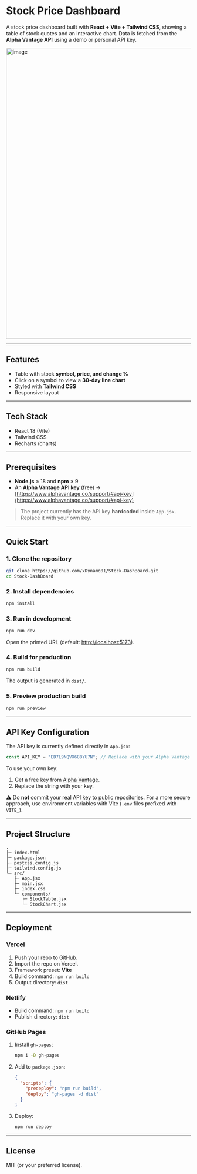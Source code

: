 # Stock Price Dashboard

A stock price dashboard built with **React + Vite + Tailwind CSS**, showing a table of stock quotes and an interactive chart. Data is fetched from the **Alpha Vantage API** using a demo or personal API key.

<img width="1439" height="790" alt="image" src="https://github.com/user-attachments/assets/3a63ad7f-4258-4c70-9aa9-a20bda1c8d3b" />

---

## Features
- Table with stock **symbol, price, and change %**
- Click on a symbol to view a **30‑day line chart**
- Styled with **Tailwind CSS**
- Responsive layout

---

## Tech Stack
- React 18 (Vite)
- Tailwind CSS
- Recharts (charts)

---

## Prerequisites
- **Node.js** ≥ 18 and **npm** ≥ 9
- An **Alpha Vantage API key** (free) → [https://www.alphavantage.co/support/#api-key](https://www.alphavantage.co/support/#api-key)

> The project currently has the API key **hardcoded** inside `App.jsx`. Replace it with your own key.

---

## Quick Start

### 1. Clone the repository
```bash
git clone https://github.com/xDynamo01/Stock-DashBoard.git
cd Stock-DashBoard
```

### 2. Install dependencies
```bash
npm install
```

### 3. Run in development
```bash
npm run dev
```
Open the printed URL (default: [http://localhost:5173](http://localhost:5173)).

### 4. Build for production
```bash
npm run build
```
The output is generated in `dist/`.

### 5. Preview production build
```bash
npm run preview
```

---

## API Key Configuration
The API key is currently defined directly in `App.jsx`:
```js
const API_KEY = "ED7L9NQVX688YU7N"; // Replace with your Alpha Vantage key
```

To use your own key:
1. Get a free key from [Alpha Vantage](https://www.alphavantage.co/support/#api-key).
2. Replace the string with your key.

⚠️ Do **not** commit your real API key to public repositories. For a more secure approach, use environment variables with Vite (`.env` files prefixed with `VITE_`).

---

## Project Structure
```
.
├─ index.html
├─ package.json
├─ postcss.config.js
├─ tailwind.config.js
└─ src/
   ├─ App.jsx
   ├─ main.jsx
   ├─ index.css
   └─ components/
      ├─ StockTable.jsx
      └─ StockChart.jsx
```

---

## Deployment

### Vercel
1. Push your repo to GitHub.
2. Import the repo on Vercel.
3. Framework preset: **Vite**
4. Build command: `npm run build`
5. Output directory: `dist`

### Netlify
- Build command: `npm run build`
- Publish directory: `dist`

### GitHub Pages
1. Install `gh-pages`:
   ```bash
   npm i -D gh-pages
   ```
2. Add to `package.json`:
   ```json
   {
     "scripts": {
       "predeploy": "npm run build",
       "deploy": "gh-pages -d dist"
     }
   }
   ```
3. Deploy:
   ```bash
   npm run deploy
   ```

---

## License
MIT (or your preferred license).

